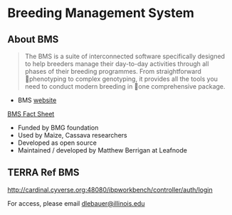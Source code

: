 # Breeding Management System

## About BMS

> The BMS is a suite of interconnected software specifically designed to help breeders manage their day-to-day activities through all phases of their breeding programmes. From straightforward phenotyping to complex genotyping, it provides all the tools you need to conduct modern breeding in one comprehensive package. 
- BMS [website](https://www.integratedbreeding.net/15/breeding-management-system)

[BMS Fact Sheet](https://www.integratedbreeding.net/attachment/1186)

* Funded by BMG foundation
* Used by Maize, Cassava researchers
* Developed as open source
* Maintained / developed by Matthew Berrigan at Leafnode

## TERRA Ref BMS

http://cardinal.cyverse.org:48080/ibpworkbench/controller/auth/login

For access, please email dlebauer@illinois.edu
